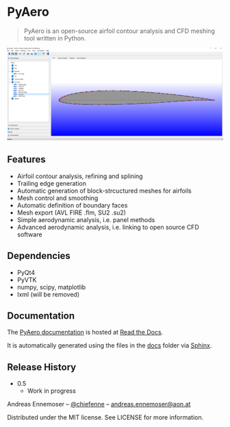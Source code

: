 # PyAero
> PyAero is an open-source airfoil contour analysis and CFD meshing tool written in Python.

![](docs/images/gui.png)

## Features

 - Airfoil contour analysis, refining and splining
 - Trailing edge generation
 - Automatic generation of block-strcuctured meshes for airfoils
 - Mesh control and smoothing
 - Automatic definition of boundary faces
 - Mesh export (AVL FIRE .flm, SU2 .su2)
 - Simple aerodynamic analysis, i.e. panel methods
 - Advanced aerodynamic analysis, i.e. linking to open source CFD software

## Dependencies

 - PyQt4
 - PyVTK
 - numpy, scipy, matplotlib
 - lxml (will be removed)

## Documentation

The [PyAero documentation](http://pyaero.readthedocs.io/en/latest) is hosted at [Read the Docs](https://readthedocs.org/).

It is automatically generated using the files in the [docs](https://github.com/chiefenne/PyAero/tree/master/docs) folder via [Sphinx](http://www.sphinx-doc.org/en/stable/index.html).

## Release History

* 0.5
    * Work in progress


Andreas Ennemoser – [@chiefenne](https://twitter.com/chiefenne) – andreas.ennemoser@aon.at
 
Distributed under the MIT license. See LICENSE for more information.

